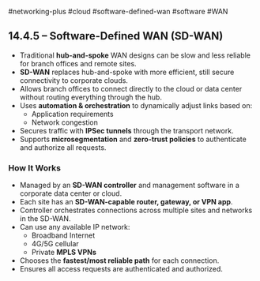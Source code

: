 #networking-plus #cloud #software-defined-wan #software #WAN 

## 14.4.5 – Software-Defined WAN (SD-WAN)

- Traditional **hub-and-spoke** WAN designs can be slow and less reliable for branch offices and remote sites.
- **SD-WAN** replaces hub-and-spoke with more efficient, still secure connectivity to corporate clouds.
- Allows branch offices to connect directly to the cloud or data center without routing everything through the hub.
- Uses **automation & orchestration** to dynamically adjust links based on:
  - Application requirements
  - Network congestion
- Secures traffic with **IPSec tunnels** through the transport network.
- Supports **microsegmentation** and **zero-trust policies** to authenticate and authorize all requests.

### How It Works
- Managed by an **SD-WAN controller** and management software in a corporate data center or cloud.
- Each site has an **SD-WAN-capable router, gateway, or VPN app**.
- Controller orchestrates connections across multiple sites and networks in the SD-WAN.
- Can use any available IP network:
  - Broadband Internet
  - 4G/5G cellular
  - Private **MPLS VPNs**
- Chooses the **fastest/most reliable path** for each connection.
- Ensures all access requests are authenticated and authorized.
